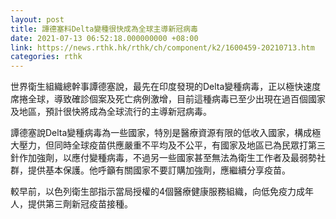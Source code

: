 ```yaml
---
layout: post
title: 譚德塞料Delta變種很快成為全球主導新冠病毒
date: 2021-07-13 06:52:18.000000000 +08:00
link: https://news.rthk.hk/rthk/ch/component/k2/1600459-20210713.htm
categories: rthk
---
```


世界衛生組織總幹事譚德塞說，最先在印度發現的Delta變種病毒，正以極快速度席捲全球，導致確診個案及死亡病例激增，目前這種病毒已至少出現在過百個國家及地區，預計很快將成為全球流行的主導新冠病毒。

譚德塞說Delta變種病毒為一些國家，特別是醫療資源有限的低收入國家，構成極大壓力，但同時全球疫苗供應嚴重不平均及不公平，有國家及地區已為民眾打第三針作加強劑，以應付變種病毒，不過另一些國家甚至無法為衛生工作者及最弱勢社群，提供基本保護。他呼籲有關國家不要訂購加強劑，應繼續分享疫苗。　

較早前，以色列衛生部指示當局授權的4個醫療健康服務組織，向低免疫力成年人，提供第三劑新冠疫苗接種。
